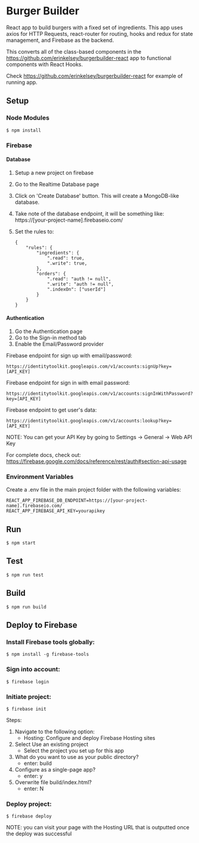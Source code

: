 # Burger Builder

React app to build burgers with a fixed set of ingredients. This app uses axios for HTTP Requests, react-router for routing, hooks and redux for state management, and Firebase as the backend.

This converts all of the class-based components in the https://github.com/erinkelsey/burgerbuilder-react app to functional components with React Hooks.

Check https://github.com/erinkelsey/burgerbuilder-react for example of running app.

## Setup

### Node Modules

    $ npm install

### Firebase

#### Database

1.  Setup a new project on firebase
2.  Go to the Realtime Database page
3.  Click on 'Create Database' button. This will create a MongoDB-like database.
4.  Take note of the database endpoint, it will be something like: https://[your-project-name].firebaseio.com/
5.  Set the rules to:

        {
            "rules": {
                "ingredients": {
                    ".read": true,
                    ".write": true,
                },
                "orders": {
                    ".read": "auth != null",
                    ".write": "auth != null",
                    ".indexOn": ["userId"]
                }
            }
        }

#### Authentication

1. Go the Authentication page
2. Go to the Sign-in method tab
3. Enable the Email/Password provider

Firebase endpoint for sign up with email/password:

    https://identitytoolkit.googleapis.com/v1/accounts:signUp?key=[API_KEY]

Firebase endpoint for sign in with email password:

    https://identitytoolkit.googleapis.com/v1/accounts:signInWithPassword?key=[API_KEY]

Firebase endpoint to get user's data:

    https://identitytoolkit.googleapis.com/v1/accounts:lookup?key=[API_KEY]

NOTE: You can get your API Key by going to Settings -> General -> Web API Key

For complete docs, check out: https://firebase.google.com/docs/reference/rest/auth#section-api-usage

### Environment Variables

Create a .env file in the main project folder with the following variables:

    REACT_APP_FIREBASE_DB_ENDPOINT=https://[your-project-name].firebaseio.com/
    REACT_APP_FIREBASE_API_KEY=yourapikey

## Run

    $ npm start

## Test

    $ npm run test

## Build

    $ npm run build

## Deploy to Firebase

### Install Firebase tools globally:

    $ npm install -g firebase-tools

### Sign into account:

    $ firebase login

### Initiate project:

    $ firebase init

Steps:

1. Navigate to the following option:
   - Hosting: Configure and deploy Firebase Hosting sites
2. Select Use an existing project
   - Select the project you set up for this app
3. What do you want to use as your public directory?
   - enter: build
4. Configure as a single-page app?
   - enter: y
5. Overwrite file build/index.html?
   - enter: N

### Deploy project:

    $ firebase deploy

NOTE: you can visit your page with the Hosting URL that is outputted once the deploy was successful
